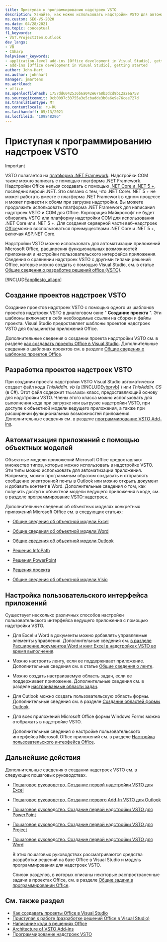 ```yaml
---
title: Приступая к программированию надстроек VSTO
description: Узнайте, как можно использовать надстройки VSTO для автоматизации Microsoft Office приложений, расширения функций приложения и настройки пользовательского интерфейса приложения.
ms.custom: SEO-VS-2020
ms.date: 04/28/2021
ms.topic: conceptual
f1_keywords:
- VST.ProjectItem.Outlook
dev_langs:
- VB
- CSharp
helpviewer_keywords:
- application-level add-ins [Office development in Visual Studio], getting started
- add-ins [Office development in Visual Studio], getting started
author: John-Hart
ms.author: johnhart
manager: jmartens
ms.workload:
- office
ms.openlocfilehash: 1757dd6042536b6a042e67a8b3dcd9b12a2ea758
ms.sourcegitcommit: 9cb0097c33755a3e5cbadde3b0a6e9e76cee727d
ms.translationtype: MT
ms.contentlocale: ru-RU
ms.lasthandoff: 05/13/2021
ms.locfileid: "109848296"
---
```

# <a name="get-started-programming-vsto-add-ins"></a>Приступая к программированию надстроек VSTO
> [!IMPORTANT]
> VSTO полагается на [платформа .NET Framework](https://docs.microsoft.com/dotnet/framework/get-started/overview). Надстройки COM также можно записать с помощью платформа .NET Framework. Надстройки Office нельзя создавать с помощью [.NET Core и .NET 5 +](https://docs.microsoft.com/dotnet/core/dotnet-five), последних версий .NET. Это связано с тем, что .NET Core/. NET 5 + не может работать вместе с платформа .NET Framework в одном процессе и может привести к сбоям при загрузке надстройки. Вы можете продолжить использовать платформа .NET Framework для написания надстроек VSTO и COM для Office. Корпорация Майкрософт не будет обновлять VSTO или платформу надстройки COM для использования .NET Core или .NET 5 +. Для создания серверной части веб-надстроек [Office](https://docs.microsoft.com/office/dev/add-ins/overview/office-add-ins)можно воспользоваться преимуществами .NET Core и .NET 5 +, включая ASP.NET Core.

  Надстройки VSTO можно использовать для автоматизации приложений Microsoft Office, расширения функциональных возможностей приложения и настройки пользовательского интерфейса приложения. Сведения о сравнении надстроек VSTO с другими типами решений Office, которые можно создать с помощью Visual Studio, см. в статье [Общие сведения о разработке решений office &#40;VSTO&#41;](../vsto/office-solutions-development-overview-vsto.md).

 [!INCLUDE[appliesto_allapp](../vsto/includes/appliesto-allapp-md.md)]

## <a name="create-vsto-add-in-projects"></a>Создание проектов надстроек VSTO
 Создание проектов надстроек VSTO с помощью одного из шаблонов проектов надстроек VSTO в диалоговом окне " **Создание проекта** ". Эти шаблоны включают в себя необходимые ссылки на сборки и файлы проекта. Visual Studio предоставляет шаблоны проектов надстроек VSTO для большинства приложений Office.

 Дополнительные сведения о создании проекта надстройки VSTO см. в разделе [как создавать проекты Office в Visual Studio](../vsto/how-to-create-office-projects-in-visual-studio.md). Дополнительные сведения о шаблонах проектов см. в разделе [Общие сведения о шаблонах проектов Office](../vsto/office-project-templates-overview.md).

## <a name="develop-vsto-add-in-projects"></a>Разработка проектов надстроек VSTO
 При создании проекта надстройки VSTO Visual Studio автоматически создает файл кода *ThisAddIn. vb* (в [!INCLUDE[vbprvb](../sharepoint/includes/vbprvb-md.md)] ) или *ThisAddIn. CS* (в C#). Этот файл содержит `ThisAddIn` класс, предоставляющий основу для надстройки VSTO. Члены этого класса можно использовать для выполнения кода при загрузке или выгрузке надстройки VSTO, при доступе к объектной модели ведущего приложения, а также при расширении функциональных возможностей приложения. Дополнительные сведения см. в разделе [программирование VSTO Add-ins](../vsto/programming-vsto-add-ins.md).

## <a name="automate-applications-by-using-the-object-models"></a>Автоматизация приложений с помощью объектных моделей
 Объектные модели приложений Microsoft Office предоставляют множество типов, которые можно использовать в надстройке VSTO. Эти типы можно использовать для автоматизации приложения. Например, можно программным образом создавать и отправлять сообщение электронной почты в Outlook или можно открыть документ и добавить контент в Word. Дополнительные сведения о том, как получить доступ к объектной модели ведущего приложения в коде, см. в разделе [программирование VSTO-надстроек](../vsto/programming-vsto-add-ins.md).

 Дополнительные сведения об объектных моделях конкретных приложений Microsoft Office см. в следующих статьях:

- [Общие сведения об объектной модели Excel](../vsto/excel-object-model-overview.md)

- [Общие сведения об объектной модели Word](../vsto/word-object-model-overview.md)

- [Общие сведения об объектной модели Outlook](../vsto/outlook-object-model-overview.md)

- [Решения InfoPath](../vsto/infopath-solutions.md)

- [Решения PowerPoint](../vsto/powerpoint-solutions.md)

- [Решения проекта](../vsto/project-solutions.md)

- [Общие сведения об объектной модели Visio](../vsto/visio-object-model-overview.md)

## <a name="customize-the-user-interface-of-applications"></a>Настройка пользовательского интерфейса приложений
 Существует несколько различных способов настройки пользовательского интерфейса ведущего приложения с помощью надстройки VSTO.

- Для Excel и Word в документы можно добавлять управляемые элементы управления. Дополнительные сведения см. [в разделе Расширение документов Word и книг Excel в надстройках VSTO во время выполнения](../vsto/extending-word-documents-and-excel-workbooks-in-vsto-add-ins-at-run-time.md).

- Можно настроить ленту, если ее поддерживает приложение. Дополнительные сведения см. в статье [Общие сведения о ленте](../vsto/ribbon-overview.md).

- Можно создать настраиваемую область задач, если ее поддерживает приложение. Дополнительные сведения см. в разделе [настраиваемые области задач](../vsto/custom-task-panes.md).

- Для Outlook можно создать пользовательскую область формы. Дополнительные сведения см. в разделе [Создание областей формы Outlook](../vsto/creating-outlook-form-regions.md).

- Для всех приложений Microsoft Office формы Windows Forms можно отображать в надстройке VSTO.

  Дополнительные сведения о настройке пользовательского интерфейса Microsoft Office приложений см. в разделе [Настройка пользовательского интерфейса Office](../vsto/office-ui-customization.md).

## <a name="next-steps"></a>Дальнейшие действия
 Дополнительные сведения о создании надстроек VSTO см. в следующих пошаговых руководствах.

- [Пошаговое руководство. Создание первой надстройки VSTO для Excel](../vsto/walkthrough-creating-your-first-vsto-add-in-for-excel.md)

- [Пошаговое руководство. Создание первого Add-In VSTO для Outlook](../vsto/walkthrough-creating-your-first-vsto-add-in-for-outlook.md)

- [Пошаговое руководство. Создание первой надстройки VSTO для PowerPoint](../vsto/walkthrough-creating-your-first-vsto-add-in-for-powerpoint.md)

- [Пошаговое руководство. Создание первой надстройки VSTO для Project](../vsto/walkthrough-creating-your-first-vsto-add-in-for-project.md)

- [Пошаговое руководство. Создание первой надстройки VSTO для Word](../vsto/walkthrough-creating-your-first-vsto-add-in-for-word.md)

  В этих пошаговых руководствах рассматриваются средства разработки решений на базе Office в Visual Studio и модель программирования для надстроек VSTO.

  Список разделов, в которых описаны некоторые распространенные задачи в проектах Office, см. в разделе [Общие задачи в программировании Office](../vsto/common-tasks-in-office-programming.md).

## <a name="see-also"></a>См. также раздел
- [Как создавать проекты Office в Visual Studio](../vsto/how-to-create-office-projects-in-visual-studio.md)
- [Приступая к работе &#40;разработке решений Office в Visual Studio&#41;](../vsto/getting-started-office-development-in-visual-studio.md)
- [Написание кода в решениях Office](../vsto/writing-code-in-office-solutions.md)
- [Architecture of VSTO Add-ins](../vsto/architecture-of-vsto-add-ins.md)
- [Программирование надстроек VSTO](../vsto/programming-vsto-add-ins.md)
